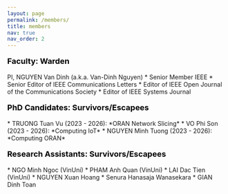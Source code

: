 ```yaml
---
layout: page
permalink: /members/
title: members
nav: true
nav_order: 2
---
```



<p style="text-align: left; color: black; font-size:18px;font-weight:bold">Faculty: Warden</p> 
PI, NGUYEN Van Dinh (a.k.a. Van-Dinh Nguyen)
 * Senior Member IEEE
 * Senior Editor of IEEE Communications Letters
 * Editor of IEEE Open Journal of the Communications Society
 * Editor of IEEE Systems Journal
 


<p style="text-align: left; color: black; font-size:18px;font-weight:bold">PhD Candidates: Survivors/Escapees</p>
 * TRUONG Tuan Vu (2023 - 2026): *ORAN Network Slicing*
 * VO Phi Son (2023 - 2026): *Computing IoT*
 * NGUYEN Minh Tuong (2023 - 2026): *Computing ORAN*



<p style="text-align: left; color: black; font-size:18px;font-weight:bold">Research Assistants: Survivors/Escapees</p>
* NGO Minh Ngoc (VinUni)
* PHAM Anh Quan (VinUni)
* LAI Dac Tien (VinUni)
* NGUYEN Xuan Hoang
* Senura Hanasaja Wanasekara
* GIAN Dinh Toan



